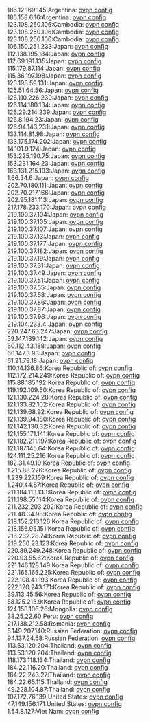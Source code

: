 186.12.169.145:Argentina: [ovpn config](vpn/186_12_169_145.ovpn)  
186.158.6.16:Argentina: [ovpn config](vpn/186_158_6_16.ovpn)  
123.108.250.106:Cambodia: [ovpn config](vpn/123_108_250_106.ovpn)  
123.108.250.106:Cambodia: [ovpn config](vpn/123_108_250_106.ovpn)  
123.108.250.106:Cambodia: [ovpn config](vpn/123_108_250_106.ovpn)  
106.150.251.233:Japan: [ovpn config](vpn/106_150_251_233.ovpn)  
112.138.195.184:Japan: [ovpn config](vpn/112_138_195_184.ovpn)  
112.69.191.135:Japan: [ovpn config](vpn/112_69_191_135.ovpn)  
115.179.87.114:Japan: [ovpn config](vpn/115_179_87_114.ovpn)  
115.36.197.198:Japan: [ovpn config](vpn/115_36_197_198.ovpn)  
123.198.59.131:Japan: [ovpn config](vpn/123_198_59_131.ovpn)  
125.51.64.56:Japan: [ovpn config](vpn/125_51_64_56.ovpn)  
126.110.226.230:Japan: [ovpn config](vpn/126_110_226_230.ovpn)  
126.114.180.134:Japan: [ovpn config](vpn/126_114_180_134.ovpn)  
126.29.214.239:Japan: [ovpn config](vpn/126_29_214_239.ovpn)  
126.8.194.23:Japan: [ovpn config](vpn/126_8_194_23.ovpn)  
126.94.143.231:Japan: [ovpn config](vpn/126_94_143_231.ovpn)  
133.114.81.98:Japan: [ovpn config](vpn/133_114_81_98.ovpn)  
133.175.174.202:Japan: [ovpn config](vpn/133_175_174_202.ovpn)  
14.101.9.124:Japan: [ovpn config](vpn/14_101_9_124.ovpn)  
153.225.190.75:Japan: [ovpn config](vpn/153_225_190_75.ovpn)  
153.231.164.23:Japan: [ovpn config](vpn/153_231_164_23.ovpn)  
163.131.215.193:Japan: [ovpn config](vpn/163_131_215_193.ovpn)  
1.66.34.6:Japan: [ovpn config](vpn/1_66_34_6.ovpn)  
202.70.180.111:Japan: [ovpn config](vpn/202_70_180_111.ovpn)  
202.70.217.166:Japan: [ovpn config](vpn/202_70_217_166.ovpn)  
202.95.181.113:Japan: [ovpn config](vpn/202_95_181_113.ovpn)  
217.178.233.170:Japan: [ovpn config](vpn/217_178_233_170.ovpn)  
219.100.37.104:Japan: [ovpn config](vpn/219_100_37_104.ovpn)  
219.100.37.105:Japan: [ovpn config](vpn/219_100_37_105.ovpn)  
219.100.37.107:Japan: [ovpn config](vpn/219_100_37_107.ovpn)  
219.100.37.13:Japan: [ovpn config](vpn/219_100_37_13.ovpn)  
219.100.37.177:Japan: [ovpn config](vpn/219_100_37_177.ovpn)  
219.100.37.182:Japan: [ovpn config](vpn/219_100_37_182.ovpn)  
219.100.37.19:Japan: [ovpn config](vpn/219_100_37_19.ovpn)  
219.100.37.31:Japan: [ovpn config](vpn/219_100_37_31.ovpn)  
219.100.37.49:Japan: [ovpn config](vpn/219_100_37_49.ovpn)  
219.100.37.51:Japan: [ovpn config](vpn/219_100_37_51.ovpn)  
219.100.37.55:Japan: [ovpn config](vpn/219_100_37_55.ovpn)  
219.100.37.58:Japan: [ovpn config](vpn/219_100_37_58.ovpn)  
219.100.37.86:Japan: [ovpn config](vpn/219_100_37_86.ovpn)  
219.100.37.87:Japan: [ovpn config](vpn/219_100_37_87.ovpn)  
219.100.37.96:Japan: [ovpn config](vpn/219_100_37_96.ovpn)  
219.104.233.4:Japan: [ovpn config](vpn/219_104_233_4.ovpn)  
220.247.63.247:Japan: [ovpn config](vpn/220_247_63_247.ovpn)  
59.147.139.142:Japan: [ovpn config](vpn/59_147_139_142.ovpn)  
60.112.43.188:Japan: [ovpn config](vpn/60_112_43_188.ovpn)  
60.147.3.93:Japan: [ovpn config](vpn/60_147_3_93.ovpn)  
61.21.79.18:Japan: [ovpn config](vpn/61_21_79_18.ovpn)  
110.14.136.86:Korea Republic of: [ovpn config](vpn/110_14_136_86.ovpn)  
112.172.214.249:Korea Republic of: [ovpn config](vpn/112_172_214_249.ovpn)  
115.88.185.192:Korea Republic of: [ovpn config](vpn/115_88_185_192.ovpn)  
119.192.109.50:Korea Republic of: [ovpn config](vpn/119_192_109_50.ovpn)  
121.130.224.28:Korea Republic of: [ovpn config](vpn/121_130_224_28.ovpn)  
121.133.82.102:Korea Republic of: [ovpn config](vpn/121_133_82_102.ovpn)  
121.139.68.92:Korea Republic of: [ovpn config](vpn/121_139_68_92.ovpn)  
121.139.94.180:Korea Republic of: [ovpn config](vpn/121_139_94_180.ovpn)  
121.142.130.32:Korea Republic of: [ovpn config](vpn/121_142_130_32.ovpn)  
121.155.171.141:Korea Republic of: [ovpn config](vpn/121_155_171_141.ovpn)  
121.182.211.197:Korea Republic of: [ovpn config](vpn/121_182_211_197.ovpn)  
121.187.145.64:Korea Republic of: [ovpn config](vpn/121_187_145_64.ovpn)  
124.111.25.216:Korea Republic of: [ovpn config](vpn/124_111_25_216.ovpn)  
182.31.49.19:Korea Republic of: [ovpn config](vpn/182_31_49_19.ovpn)  
1.215.88.226:Korea Republic of: [ovpn config](vpn/1_215_88_226.ovpn)  
1.239.227.159:Korea Republic of: [ovpn config](vpn/1_239_227_159.ovpn)  
1.240.44.87:Korea Republic of: [ovpn config](vpn/1_240_44_87.ovpn)  
211.184.113.133:Korea Republic of: [ovpn config](vpn/211_184_113_133.ovpn)  
211.198.55.114:Korea Republic of: [ovpn config](vpn/211_198_55_114.ovpn)  
211.232.203.202:Korea Republic of: [ovpn config](vpn/211_232_203_202.ovpn)  
211.48.34.98:Korea Republic of: [ovpn config](vpn/211_48_34_98.ovpn)  
218.152.213.126:Korea Republic of: [ovpn config](vpn/218_152_213_126.ovpn)  
218.156.95.151:Korea Republic of: [ovpn config](vpn/218_156_95_151.ovpn)  
218.232.28.74:Korea Republic of: [ovpn config](vpn/218_232_28_74.ovpn)  
219.250.23.123:Korea Republic of: [ovpn config](vpn/219_250_23_123.ovpn)  
220.89.249.248:Korea Republic of: [ovpn config](vpn/220_89_249_248.ovpn)  
220.93.55.62:Korea Republic of: [ovpn config](vpn/220_93_55_62.ovpn)  
221.146.128.149:Korea Republic of: [ovpn config](vpn/221_146_128_149.ovpn)  
221.165.165.225:Korea Republic of: [ovpn config](vpn/221_165_165_225.ovpn)  
222.108.41.193:Korea Republic of: [ovpn config](vpn/222_108_41_193.ovpn)  
222.120.243.171:Korea Republic of: [ovpn config](vpn/222_120_243_171.ovpn)  
39.113.45.56:Korea Republic of: [ovpn config](vpn/39_113_45_56.ovpn)  
58.125.213.9:Korea Republic of: [ovpn config](vpn/58_125_213_9.ovpn)  
124.158.106.26:Mongolia: [ovpn config](vpn/124_158_106_26.ovpn)  
38.25.22.60:Peru: [ovpn config](vpn/38_25_22_60.ovpn)  
217.138.212.58:Romania: [ovpn config](vpn/217_138_212_58.ovpn)  
5.149.207.140:Russian Federation: [ovpn config](vpn/5_149_207_140.ovpn)  
94.137.24.58:Russian Federation: [ovpn config](vpn/94_137_24_58.ovpn)  
113.53.120.204:Thailand: [ovpn config](vpn/113_53_120_204.ovpn)  
113.53.120.204:Thailand: [ovpn config](vpn/113_53_120_204.ovpn)  
118.173.118.134:Thailand: [ovpn config](vpn/118_173_118_134.ovpn)  
184.22.116.20:Thailand: [ovpn config](vpn/184_22_116_20.ovpn)  
184.22.243.27:Thailand: [ovpn config](vpn/184_22_243_27.ovpn)  
184.22.65.115:Thailand: [ovpn config](vpn/184_22_65_115.ovpn)  
49.228.104.87:Thailand: [ovpn config](vpn/49_228_104_87.ovpn)  
107.172.76.139:United States: [ovpn config](vpn/107_172_76_139.ovpn)  
47.149.156.171:United States: [ovpn config](vpn/47_149_156_171.ovpn)  
1.54.8.127:Viet Nam: [ovpn config](vpn/1_54_8_127.ovpn)  
